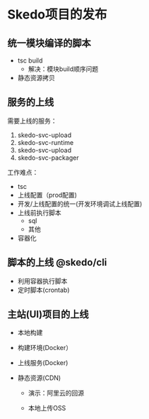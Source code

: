 # Skedo项目的发布

## 统一模块编译的脚本

- tsc build
  - 解决：模块build顺序问题
- 静态资源拷贝



## 服务的上线



需要上线的服务：

1. skedo-svc-upload
2. skedo-svc-runtime
3. skedo-svc-upload
4. skedo-svc-packager



工作难点：

- tsc
- 上线配置（prod配置)
- 开发/上线配置的统一(开发环境调试上线配置)
- 上线前执行脚本 
  - sql
  - 其他
- 容器化

## 脚本的上线 @skedo/cli



- 利用容器执行脚本
- 定时脚本(crontab)



## 主站(UI)项目的上线

- 本地构建

- 构建环境(Docker）

- 上线服务(Docker)

- 静态资源(CDN)

  - 演示：阿里云的回源

  - 本地上传OSS

    





